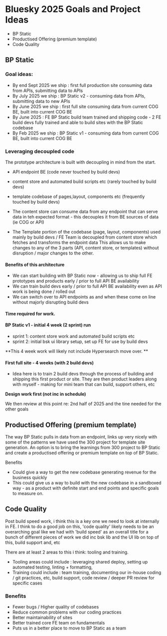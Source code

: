 # Bluesky 2025 Goals and Project Ideas

- BP Static
- Productised Offering (premium template)
- Code Quality

## BP Static

### Goal ideas:

- By end Sept 2025 we ship : first full production site consuming data from APIs, submitting data to APIs
- By July 2025 we ship : BP Static v2 -  consuming data from APIs, submitting data to new APIs
- By June 2025 we ship : first full site consuming data from current COG BE, built into current COG BE
- By June 2025 : FE BP Static build team trained and shipping code - 2 FE build devs fully trained and able to build sites with the BP Static codebase
- By Feb 2025 we ship  : BP Static v1 -  consuming data from current COG BE, built into current COG BE

### Leveraging decoupled code

The prototype architecture is built with decoupling in mind from the start.

- API endpoint BE (code never touched by build devs)
- content store and automated build scripts etc (rarely touched by build devs)
- template codebase of pages,layout, components etc (frequently touched by build devs)


- The content store can consume data from any endpoint that can serve data in teh expected format - this decouples it from BE sources of data (ie COG or  API)
- The Template portion of the codebase (page, layout, components) used mainly by build devs / FE Team is decoupled from content store which fetches and transforms the endpoint data
This allows us to make changes to any of the 3 parts (API, content store, or templates) without disruption / major changes to the other.

#### Benefits of this architecture
- We can start building with BP Static now - allowing us to ship full FE prototypes and products early / prior to full API BE availability
- We can train build devs early / prior to full API BE availability  even as API work is being done / rolled out
- We can switch over to API endpoints as and when these come on line without majorly disrupting build devs

#### Time required for work.

#### BP Static v1 - initial 4 week (2 sprint) run
- sprint 1: content store work and automated build scripts etc
- sprint 2: initial bsk ui library setup, set up FE for use by build devs

**This 4 week work will likely not include Hypersearch move over. **

#### First full site - 4 weeks (with 2 build devs)
- Idea here is to train 2 build devs through the process of building and shipping this first product or site. They are then product leaders along with myself - making for mini team that can build, support others, etc

**Design work first (not inc in schedule)**

We then review at this point re: 2nd half of 2025 and the tine needed for the other goals

## Productised Offering (premium template)

The way BP Static pulls in data from an endpoint, links up very nicely with some of the patterns we have used  the 300 project for template site generation. An option is to bring the learnings from 300 project to BP Static and create a productised offering or premium template on top of BP Static.

Benefits
- Could give a way to get the new codebase generating revenue for the business quickly
- This could give us a way to build with the new codebase in a sandboxed way - as a product with definite start and end points and specific goals to measure on.

## Code Quality

Post build speed work, i think this is a key one we need to look at internally in FE. I think to do a good job on this, 'code quality' likely needs to be an overarching goal like we had with 'build speed' as an overall title for a bunch of different pieces of work we did inc bsk lib and the UI lib on top of this, build support and, etc

There are at least 2 areas to this i think: tooling and training.
- Tooling areas could include : leveraging shared deploy, setting up automated testing, linting + formatting,
- Training could include : team training, documenting our in-house coding / git practices, etc, build support, code review / deeper PR review for specific cases

### Benefits
- Fewer bugs / Higher quality of codebases
- Reduce common problems with our coding practices
- Better maintainability of sites
- Better trained core FE team on fundamentals
- Puts us in a better place to move to BP Static as a team


